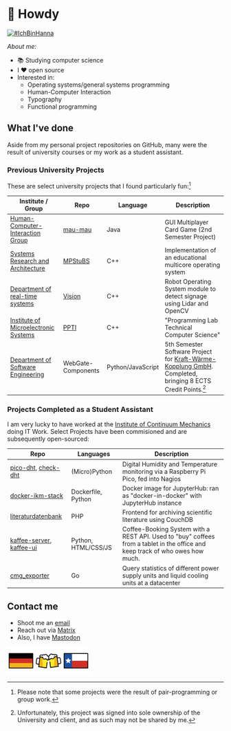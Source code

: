 # 🤠 Howdy

[![#IchBinHanna](https://img.shields.io/badge/%23IchBin-Hanna-informational)](https://gist.github.com/j0hax/c0f389280a78f1287552a99eee37b502)

_About me:_

- 📚 Studying computer science
- I ❤️ open source
- Interested in:
  - Operating systems/general systems programming
  - Human-Computer Interaction
  - Typography
  - Functional programming

## What I've done

Aside from my personal project repositories on GitHub, many were the result of university courses or my work as a student assistant.

### Previous University Projects

These are select university projects that I found particularly fun:[^pp]

| Institute / Group                                                                  | Repo                                        | Language          | Description                                                                                                                           |
|------------------------------------------------------------------------------------|---------------------------------------------|-------------------|---------------------------------------------------------------------------------------------------------------------------------------|
| [Human-Computer-Interaction Group](https://www.pi.uni-hannover.de/de/hci)          | [mau-mau](https://github.com/j0hax/mau-mau) | Java              | GUI Multiplayer Card Game (2nd Semester Project)                                                                                      |
| [Systems Research and Architecture](https://www.sra.uni-hannover.de/)              | [MPStuBS](https://github.com/j0hax/MPStuBS) | C++               | Implementation of an educational multicore operating system                                                                           |
| [Department of real-time systems](https://www.ise.uni-hannover.de/de/rts)          | [Vision](https://github.com/j0hax/vision)   | C++               | Robot Operating System module to detect signage using Lidar and OpenCV                                                                |
| [Institute of Microelectronic Systems](https://www.ims.uni-hannover.de)            | [PPTI](https://github.com/j0hax/PPTI)       | C++               | "Programming Lab Technical Computer Science"                                                                                          |
| [Department of Software Engineering](https://www.pi.uni-hannover.de/de/se/lehre/swp/) | WebGate-Components                          | Python/JavaScript | 5th Semester Software Project for [Kraft-Wärme-Kopplung GmbH](https://kwk.info). Completed, bringing 8 ECTS Credit Points.[^contract] |

[^pp]: Please note that some projects were the result of pair-programming or group work.

[^contract]: Unfortunately, this project was signed into sole ownership of the University and client, and as such may not be shared by me.

### Projects Completed as a Student Assistant

I am very lucky to have worked at the [Institute of Continuum Mechanics](https://www.ikm.uni-hannover.de/en/) doing IT Work. Select Projects have been commisioned and are subsequently open-sourced:

| Repo                                                                                                     | Languages           | Description                                                                                                                   |
|----------------------------------------------------------------------------------------------------------|---------------------|-------------------------------------------------------------------------------------------------------------------------------|
| [pico-dht](https://github.com/j0hax/pico-dht), [check-dht](https://github.com/j0hax/check-dht)         | (Micro)Python       | Digital Humidity and Temperature monitoring via a Raspberry Pi Pico, fed into Nagios                                          |
| [docker-ikm-stack](https://github.com/j0hax/docker-ikm-stack)                                            | Dockerfile, Python  | Docker image for JupyterHub: ran as "docker-in-docker" with JupyterHub instance                                               |
| [literaturdatenbank](https://github.com/j0hax/literaturdatenbank)                                        | PHP                 | Frontend for archiving scientific literature using CouchDB                                                                    |
| [kaffee-server](https://github.com/j0hax/kaffee-server), [kaffee-ui](https://github.com/j0hax/kaffee-ui) | Python, HTML/CSS/JS | Coffee-Booking System with a REST API. Used to "buy" coffees from a tablet in the office and keep track of who owes how much. |
| [cmg_exporter](https://github.com/j0hax/cmg_exporter)                                                    | Go                  | Query statistics of different power supply units and liquid cooling units at a datacenter                                     |

## Contact me

- Shoot me an [email](mailto:johannes.arnold@stud.uni-hannover.de)
- Reach out via [Matrix](https://matrix.to/#/@e8h-fc1:matrix.uni-hannover.de)
- Also, I have <a rel="me" href="https://norden.social/@j0hax">Mastodon</a>

<img src="1F1E9-1F1EA.svg" alt="Germany" width="64"><img src="1F37B.svg" alt="Beers" width="64"><img src="1F3F4-E0075-E0073-E0074-E0078-E007F.svg" alt="Texas" width="64">
